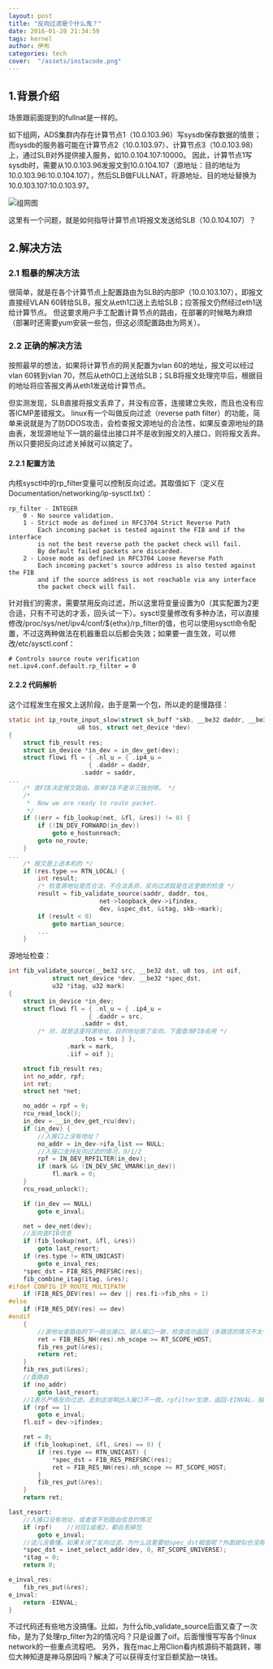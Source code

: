 ```yaml
---
layout: post
title: "反向过滤是个什么鬼？"
date: 2016-01-20 21:34:59
tags: kernel
author: 伊布
categories: tech
cover:  "/assets/instacode.png"
---
```



## 1.背景介绍

场景跟前面提到的fullnat是一样的。

如下组网，ADS集群内存在计算节点1（10.0.103.96）写sysdb保存数据的情景；而sysdb的服务器可能在计算节点2（10.0.103.97）、计算节点3（10.0.103.98）上，通过SLB对外提供接入服务，如10.0.104.107:10000。
因此，计算节点1写sysdb时，需要从10.0.103.96发报文到10.0.104.107（源地址：目的地址为10.0.103.96:10.0.104.107），然后SLB做FULLNAT，将源地址、目的地址替换为10.0.103.107:10.0.103.97。

![组网图](http://7xir15.com1.z0.glb.clouddn.com/temp4cj.png)

这里有一个问题，就是如何指导计算节点1将报文发送给SLB（10.0.104.107）？

## 2.解决方法
### 2.1 粗暴的解决方法

很简单，就是在各个计算节点上配置路由为SLB的内部IP（10.0.103.107），即报文直接经VLAN 60转给SLB，报文从eth1口送上去给SLB；应答报文仍然经过eth1送给计算节点。
但这要求用户手工配置计算节点的路由，在部署的时候略为麻烦（部署时还需要yum安装一些包，但这必须配置路由为网关）。

### 2.2 正确的解决方法

按照最早的想法，如果将计算节点的网关配置为vlan 60的地址，报文可以经过vlan 60转到vlan 70，然后从eth0口上送给SLB；SLB将报文处理完毕后，根据目的地址将应答报文再从eth1发送给计算节点。

但实测发现，SLB直接将报文丢弃了，并没有应答，连接建立失败，而且也没有应答ICMP差错报文。
linux有一个叫做反向过滤（reverse path filter）的功能，简单来说就是为了防DDOS攻击，会检查报文源地址的合法性，如果反查源地址的路由表，发现源地址下一跳的最佳出接口并不是收到报文的入接口，则将报文丢弃。所以只要把反向过滤关掉就可以搞定了。

#### 2.2.1 配置方法

内核sysctl中的rp_filter变量可以控制反向过滤。其取值如下（定义在Documentation/networking/ip-sysctl.txt）：

```
rp_filter - INTEGER
	0 - No source validation.
	1 - Strict mode as defined in RFC3704 Strict Reverse Path
	    Each incoming packet is tested against the FIB and if the interface
	    is not the best reverse path the packet check will fail.
	    By default failed packets are discarded.
	2 - Loose mode as defined in RFC3704 Loose Reverse Path
	    Each incoming packet's source address is also tested against the FIB
	    and if the source address is not reachable via any interface
	    the packet check will fail.
```

针对我们的需求，需要禁用反向过滤，所以这里将变量设置为0（其实配置为2更合适，只有不可达的才丢，回头试一下）。sysctl变量修改有多种办法，可以直接修改/proc/sys/net/ipv4/conf/${ethx}/rp_filter的值，也可以使用sysctl命令配置，不过这两种做法在机器重启以后都会失效；如果要一直生效，可以修改/etc/sysctl.conf：

```
# Controls source route verification
net.ipv4.conf.default.rp_filter = 0
```


#### 2.2.2 代码解析

这个过程发生在报文上送阶段，由于是第一个包，所以走的是慢路径：

```c
static int ip_route_input_slow(struct sk_buff *skb, __be32 daddr, __be32 saddr,
			       u8 tos, struct net_device *dev)
{
	struct fib_result res;
	struct in_device *in_dev = in_dev_get(dev);
	struct flowi fl = { .nl_u = { .ip4_u =
				      { .daddr = daddr,
					.saddr = saddr,
...
	/* 查FIB决定报文路由。原来FIB不是华三独创呀。 */
	/*
	 *	Now we are ready to route packet.
	 */
	if ((err = fib_lookup(net, &fl, &res)) != 0) {
		if (!IN_DEV_FORWARD(in_dev))
			goto e_hostunreach;
		goto no_route;
	}
...
    /* 报文是上送本机的 */
	if (res.type == RTN_LOCAL) {
		int result;
		/* 检查源地址是否合法，不合法丢弃。反向过滤就是在这里做的检查 */
		result = fib_validate_source(saddr, daddr, tos,
					     net->loopback_dev->ifindex,
					     dev, &spec_dst, &itag, skb->mark);
		if (result < 0)
			goto martian_source;
		...
	}
```

源地址检查：

```c
int fib_validate_source(__be32 src, __be32 dst, u8 tos, int oif,
			struct net_device *dev, __be32 *spec_dst,
			u32 *itag, u32 mark)
{
	struct in_device *in_dev;
	struct flowi fl = { .nl_u = { .ip4_u =
				      { .daddr = src,
					.saddr = dst,
		/* 对，就是这里将源地址、目的地址做了反向，下面查询FIB会用 */
					.tos = tos } },
			    .mark = mark,
			    .iif = oif };

	struct fib_result res;
	int no_addr, rpf;
	int ret;
	struct net *net;

	no_addr = rpf = 0;
	rcu_read_lock();
	in_dev = __in_dev_get_rcu(dev);
	if (in_dev) {
		//入接口上没有地址？
		no_addr = in_dev->ifa_list == NULL;
		//入接口支持反向过滤的情况，0/1/2
		rpf = IN_DEV_RPFILTER(in_dev);
		if (mark && !IN_DEV_SRC_VMARK(in_dev))
			fl.mark = 0;
	}
	rcu_read_unlock();

	if (in_dev == NULL)
		goto e_inval;

	net = dev_net(dev);
	//反向查FIB信息
	if (fib_lookup(net, &fl, &res))
		goto last_resort;
	if (res.type != RTN_UNICAST)
		goto e_inval_res;
	*spec_dst = FIB_RES_PREFSRC(res);
	fib_combine_itag(itag, &res);
#ifdef CONFIG_IP_ROUTE_MULTIPATH
	if (FIB_RES_DEV(res) == dev || res.fi->fib_nhs > 1)
#else
	if (FIB_RES_DEV(res) == dev)
#endif
	{
		//源地址查路由的下一跳出接口，跟入接口一致，检查成功返回（多路径的情况不太一样，只要多于1条即可）
		ret = FIB_RES_NH(res).nh_scope >= RT_SCOPE_HOST;
		fib_res_put(&res);
		return ret;
	}
	fib_res_put(&res);
	//查路由
	if (no_addr)
		goto last_resort;
	//1表示严格反向过滤。走到这说明出入接口不一致，rpfilter生效，返回-EINVAL，指导入报文慢路径丢弃报文。
	if (rpf == 1)
		goto e_inval;
	fl.oif = dev->ifindex;

	ret = 0;
	if (fib_lookup(net, &fl, &res) == 0) {
		if (res.type == RTN_UNICAST) {
			*spec_dst = FIB_RES_PREFSRC(res);
			ret = FIB_RES_NH(res).nh_scope >= RT_SCOPE_HOST;
		}
		fib_res_put(&res);
	}
	return ret;

last_resort:
	//入接口没有地址，或者查不到路由信息的情况
	if (rpf)	//对应1或者2，都会丢掉包
		goto e_inval;
	//这儿没看懂。如果关闭了反向过滤，为什么这里要给spec_dst赋值呢？外面貌似也没用到。
	*spec_dst = inet_select_addr(dev, 0, RT_SCOPE_UNIVERSE);
	*itag = 0;
	return 0;

e_inval_res:
	fib_res_put(&res);
e_inval:
	return -EINVAL;
}

```

不过代码还有些地方没搞懂。比如，为什么fib_validate_source后面又查了一次fib，是为了处理rp_filter为2的情况吗？只是设置了oif。后面慢慢写写各个linux network的一些重点流程吧。
另外，我在mac上用Clion看内核源码不能跳转，哪位大神知道是神马原因吗？解决了可以获得支付宝巨额奖励一块钱。


